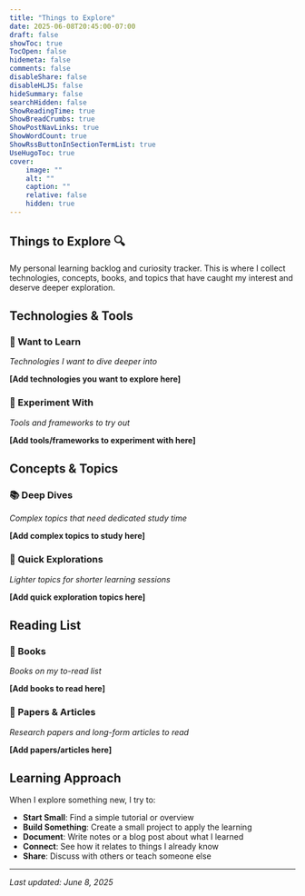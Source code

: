 ```yaml
---
title: "Things to Explore"
date: 2025-06-08T20:45:00-07:00
draft: false
showToc: true
TocOpen: false
hidemeta: false
comments: false
disableShare: false
disableHLJS: false
hideSummary: false
searchHidden: false
ShowReadingTime: true
ShowBreadCrumbs: true
ShowPostNavLinks: true
ShowWordCount: true
ShowRssButtonInSectionTermList: true
UseHugoToc: true
cover:
    image: ""
    alt: ""
    caption: ""
    relative: false
    hidden: true
---
```


## Things to Explore 🔍

My personal learning backlog and curiosity tracker. This is where I collect technologies, concepts, books, and topics that have caught my interest and deserve deeper exploration.

## Technologies & Tools

### 🔧 Want to Learn

*Technologies I want to dive deeper into*

**[Add technologies you want to explore here]**

### 🧪 Experiment With

*Tools and frameworks to try out*

**[Add tools/frameworks to experiment with here]**

## Concepts & Topics

### 📚 Deep Dives

*Complex topics that need dedicated study time*

**[Add complex topics to study here]**

### 🤔 Quick Explorations

*Lighter topics for shorter learning sessions*

**[Add quick exploration topics here]**

## Reading List

### 📖 Books

*Books on my to-read list*

**[Add books to read here]**

### 📄 Papers & Articles

*Research papers and long-form articles to read*

**[Add papers/articles here]**

## Learning Approach

When I explore something new, I try to:

- **Start Small**: Find a simple tutorial or overview
- **Build Something**: Create a small project to apply the learning
- **Document**: Write notes or a blog post about what I learned
- **Connect**: See how it relates to things I already know
- **Share**: Discuss with others or teach someone else

---

*Last updated: June 8, 2025*
